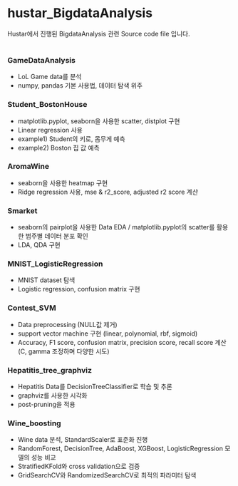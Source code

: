 # hustar_BigdataAnalysis
Hustar에서 진행된 BigdataAnalysis 관련 Source code file 입니다.  <br><br>


### GameDataAnalysis
- LoL Game data를 분석
- numpy, pandas 기본 사용법, 데이터 탐색 위주

### Student_BostonHouse
- matplotlib.pyplot, seaborn을 사용한 scatter, distplot 구현
- Linear regression 사용
- example1) Student의 키로, 몸무게 예측
- example2) Boston 집 값 예측

### AromaWine
- seaborn을 사용한 heatmap 구현
- Ridge regression 사용, mse & r2_score, adjusted r2 score 계산

### Smarket
- seaborn의 pairplot을 사용한 Data EDA / matplotlib.pyplot의 scatter를 활용한 범주별 데이터 분포 확인
- LDA, QDA 구현

### MNIST_LogisticRegression
- MNIST dataset 탐색
- Logistic regression, confusion matrix 구현

### Contest_SVM
- Data preprocessing (NULL값 제거)
- support vector machine 구현 (linear, polynomial, rbf, sigmoid)
- Accuracy, F1 score, confusion matrix, precision score, recall score 계산 (C, gamma 조정하며 다양한 시도)

### Hepatitis_tree_graphviz
- Hepatitis Data를 DecisionTreeClassifier로 학습 및 추론
- graphviz를 사용한 시각화
- post-pruning을 적용

### Wine_boosting
- Wine data 분석, StandardScaler로 표준화 진행
- RandomForest, DecisionTree, AdaBoost, XGBoost, LogisticRegression 모델의 성능 비교
- StratifiedKFold와 cross validation으로 검증
- GridSearchCV와 RandomizedSearchCV로 최적의 파라미터 탐색
